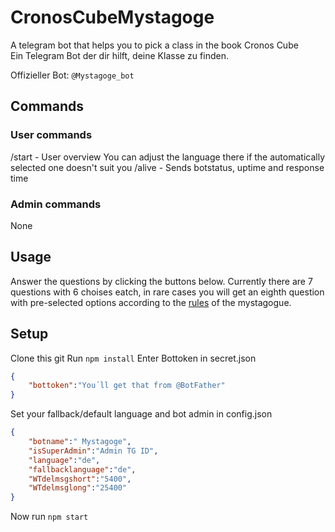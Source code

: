 # CronosCubeMystagoge
A telegram bot that helps you to pick a class in the book Cronos Cube  
Ein Telegram Bot der dir hilft, deine Klasse zu finden.

Offizieller Bot: `@Mystagoge_bot`

## Commands
### User commands
/start - User overview
You can adjust the language there if the automatically selected one doesn't suit you
/alive - Sends botstatus, uptime and response time

### Admin commands
None

## Usage
Answer the questions by clicking the buttons below.
Currently there are 7 questions with 6 choises eatch, in rare cases you will get an eighth question with pre-selected options according to the [rules](https://wintermohn.de/die-weberin/) of the mystagogue.

## Setup

Clone this git
Run `npm install`
Enter Bottoken in secret.json
```json
{
    "bottoken":"You´ll get that from @BotFather"
}
```
Set your fallback/default language and bot admin in config.json
```json
{
	"botname":" Mystagoge",
	"isSuperAdmin":"Admin TG ID",
	"language":"de",
	"fallbacklanguage":"de",
	"WTdelmsgshort":"5400",
	"WTdelmsglong":"25400"
}
```
Now run `npm start`
